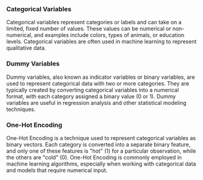 ### Categorical Variables

Categorical variables represent categories or labels and can take on a limited, fixed number of values. These values can be numerical or non-numerical, and examples include colors, types of animals, or education levels. Categorical variables are often used in machine learning to represent qualitative data.

### Dummy Variables

Dummy variables, also known as indicator variables or binary variables, are used to represent categorical data with two or more categories. They are typically created by converting categorical variables into a numerical format, with each category assigned a binary value (0 or 1). Dummy variables are useful in regression analysis and other statistical modeling techniques.

### One-Hot Encoding

One-Hot Encoding is a technique used to represent categorical variables as binary vectors. Each category is converted into a separate binary feature, and only one of these features is "hot" (1) for a particular observation, while the others are "cold" (0). One-Hot Encoding is commonly employed in machine learning algorithms, especially when working with categorical data and models that require numerical input.

